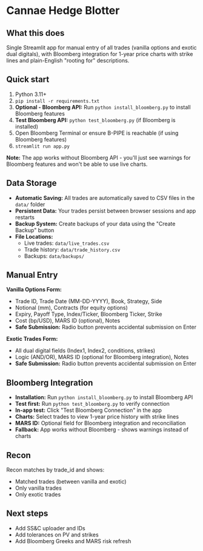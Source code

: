 # Cannae Hedge Blotter

## What this does
Single Streamlit app for manual entry of all trades (vanilla options and exotic dual digitals), with Bloomberg integration for 1-year price charts with strike lines and plain-English "rooting for" descriptions.

## Quick start
1. Python 3.11+
2. `pip install -r requirements.txt`
3. **Optional - Bloomberg API:** Run `python install_bloomberg.py` to install Bloomberg features
4. **Test Bloomberg API:** `python test_bloomberg.py` (if Bloomberg is installed)
5. Open Bloomberg Terminal or ensure B-PIPE is reachable (if using Bloomberg features)
6. `streamlit run app.py`

**Note:** The app works without Bloomberg API - you'll just see warnings for Bloomberg features and won't be able to use live charts.

## Data Storage
- **Automatic Saving:** All trades are automatically saved to CSV files in the `data/` folder
- **Persistent Data:** Your trades persist between browser sessions and app restarts
- **Backup System:** Create backups of your data using the "Create Backup" button
- **File Locations:**
  - Live trades: `data/live_trades.csv`
  - Trade history: `data/trade_history.csv`
  - Backups: `data/backups/`

## Manual Entry
**Vanilla Options Form:**
- Trade ID, Trade Date (MM-DD-YYYY), Book, Strategy, Side
- Notional (mm), Contracts (for equity options)
- Expiry, Payoff Type, Index/Ticker, Bloomberg Ticker, Strike
- Cost (bp/USD), MARS ID (optional), Notes
- **Safe Submission:** Radio button prevents accidental submission on Enter

**Exotic Trades Form:**
- All dual digital fields (Index1, Index2, conditions, strikes)
- Logic (AND/OR), MARS ID (optional for Bloomberg integration), Notes
- **Safe Submission:** Radio button prevents accidental submission on Enter

## Bloomberg Integration
- **Installation:** Run `python install_bloomberg.py` to install Bloomberg API
- **Test first:** Run `python test_bloomberg.py` to verify connection
- **In-app test:** Click "Test Bloomberg Connection" in the app
- **Charts:** Select trades to view 1-year price history with strike lines
- **MARS ID:** Optional field for Bloomberg integration and reconciliation
- **Fallback:** App works without Bloomberg - shows warnings instead of charts

## Recon
Recon matches by trade_id and shows:
- Matched trades (between vanilla and exotic)
- Only vanilla trades
- Only exotic trades

## Next steps
- Add SS&C uploader and IDs
- Add tolerances on PV and strikes
- Add Bloomberg Greeks and MARS risk refresh
